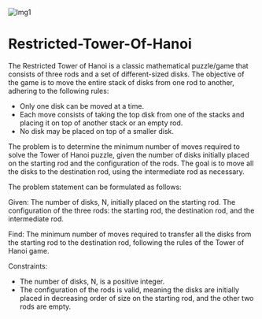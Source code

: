 ![Img1](https://github.com/ShaiikhAbdullah/Restricted-Tower-Of-Hanoi/assets/93272893/e9dc23e3-ec95-4942-9997-b8331eb7393f)
# Restricted-Tower-Of-Hanoi
The Restricted Tower of Hanoi is a classic mathematical puzzle/game that consists of three rods and a set of different-sized disks. The objective of the game is to move the entire stack of disks from one rod to another, adhering to the following rules:

 - Only one disk can be moved at a time.
 - Each move consists of taking the top disk from one of the stacks and placing it on top of another stack or an empty rod.
 - No disk may be placed on top of a smaller disk.

The problem is to determine the minimum number of moves required to solve the Tower of Hanoi puzzle, given the number of disks initially placed on the starting rod and the configuration of the rods. The goal is to move all the disks to the destination rod, using the intermediate rod as necessary.

The problem statement can be formulated as follows:

Given:
The number of disks, N, initially placed on the starting rod.
The configuration of the three rods: the starting rod, the destination rod, and the intermediate rod.

Find:
The minimum number of moves required to transfer all the disks from the starting rod to the destination rod, following the rules of the Tower of Hanoi game.

Constraints:
 - The number of disks, N, is a positive integer.
 - The configuration of the rods is valid, meaning the disks are initially placed in decreasing order of size on the starting rod, and the    other two rods are empty.
